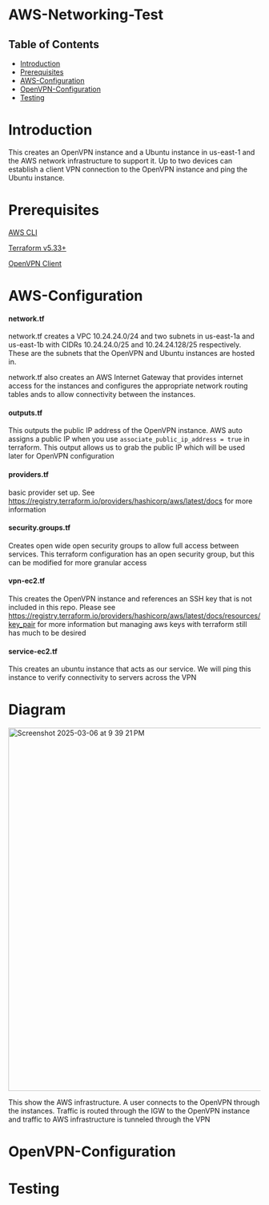# AWS-Networking-Test 

## Table of Contents 
- [Introduction](#introduction)
- [Prerequisites](#prerequisites)
- [AWS-Configuration](#AWS-configuration)
- [OpenVPN-Configuration](#OpenVPN-Configuration)
- [Testing](#Testing)

# Introduction
This creates an OpenVPN instance and a Ubuntu instance in us-east-1 and the AWS network infrastructure to support it. Up to two devices can establish a client VPN connection to the OpenVPN instance and ping the Ubuntu instance.

# Prerequisites
[AWS CLI](https://docs.aws.amazon.com/cli/latest/userguide/getting-started-install.html#getting-started-install-instructions)

[Terraform v5.33+](https://developer.hashicorp.com/terraform/tutorials/aws-get-started/install-cli)

[OpenVPN Client](https://openvpn.net/client/)

# AWS-Configuration
#### **network.tf**

network.tf creates a VPC 10.24.24.0/24 and two subnets in us-east-1a and us-east-1b with CIDRs 10.24.24.0/25 and 10.24.24.128/25 respectively. These are the subnets that the OpenVPN and Ubuntu instances are hosted in.

network.tf also creates an AWS Internet Gateway that provides internet access for the instances and configures the appropriate network routing tables ands to allow connectivity between the instances.


####  **outputs.tf**

This outputs the public IP address of the OpenVPN instance. AWS auto assigns a public IP when you use `associate_public_ip_address = true` in terraform. This output allows us to grab the public IP which will be used later for OpenVPN configuration


####  **providers.tf**

basic provider set up. See https://registry.terraform.io/providers/hashicorp/aws/latest/docs for more information


####  **security.groups.tf**

Creates open wide open security groups to allow full access between services. This terraform configuration has an open security group, but this can be modified for more granular access


####  **vpn-ec2.tf**

This creates the OpenVPN instance and references an SSH key that is not included in this repo. Please see https://registry.terraform.io/providers/hashicorp/aws/latest/docs/resources/key_pair for more information but managing aws keys with terraform still has much to be desired 

####  **service-ec2.tf**

This creates an ubuntu instance that acts as our service. We will ping this instance to verify connectivity to servers across the VPN

# Diagram

<img width="725" alt="Screenshot 2025-03-06 at 9 39 21 PM" src="https://github.com/user-attachments/assets/ff7f7722-53a0-4306-be34-f29b3b4d4484" />

This show the AWS infrastructure. A user connects to the OpenVPN through the instances. Traffic is routed through the IGW to the OpenVPN instance and traffic to AWS infrastructure is tunneled through the VPN
# OpenVPN-Configuration

# Testing


